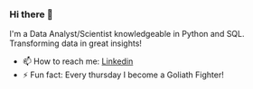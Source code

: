 ### Hi there 👋

I'm a Data Analyst/Scientist knowledgeable in Python and SQL. Transforming data in great insights!

- 📫 How to reach me: [Linkedin](https://www.linkedin.com/in/gabriel-antunes-/)
- ⚡ Fun fact: Every thursday I become a Goliath Fighter!

<!--
**GCAntunes/GCAntunes** is a ✨ _special_ ✨ repository because its `README.md` (this file) appears on your GitHub profile.

Here are some ideas to get you started:

- 🔭 I’m currently working on ...
- 🌱 I’m currently learning ...
- 👯 I’m looking to collaborate on ...
- 🤔 I’m looking for help with ...
- 💬 Ask me about ...
- 📫 How to reach me: ...
- 😄 Pronouns: ...
- ⚡ Fun fact: ...
-->
